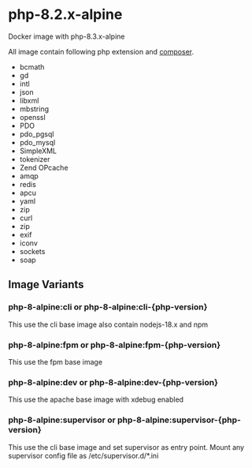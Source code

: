 # php-8.2.x-alpine
Docker image with php-8.3.x-alpine

All image contain following php extension and [composer](https://github.com/composer/composer).

- bcmath
- gd
- intl
- json
- libxml
- mbstring
- openssl
- PDO
- pdo_pgsql
- pdo_mysql
- SimpleXML
- tokenizer
- Zend OPcache
- amqp
- redis
- apcu
- yaml
- zip
- curl
- zip 
- exif
- iconv
- sockets
- soap

## Image Variants
### php-8-alpine:cli or php-8-alpine:cli-{php-version}
This use the cli base image also contain nodejs-18.x and npm

### php-8-alpine:fpm or php-8-alpine:fpm-{php-version}
This use the fpm base image

### php-8-alpine:dev or php-8-alpine:dev-{php-version}
This use the apache base image with xdebug enabled

### php-8-alpine:supervisor or php-8-alpine:supervisor-{php-version}
This use the cli base image and set supervisor as entry point. Mount any supervisor config file as /etc/supervisor.d/*.ini

